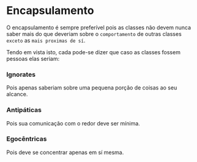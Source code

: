 # Encapsulamento

O encapsulamento é sempre preferível pois as classes não devem nunca saber mais
do que deveriam sobre o `comportamento` de outras classes `exceto` as 
`mais proximas de sí`.

Tendo em vista isto, cada pode-se dizer que caso as classes fossem pessoas elas seriam:
 
### Ignorates
Pois apenas saberiam sobre uma pequena porção de coisas ao seu alcance.

### Antipáticas
Pois sua comunicação com o redor deve ser mínima.

### Egocêntricas
Pois deve se concentrar apenas em sí mesma.
